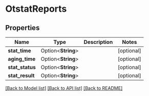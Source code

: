# OtstatReports

## Properties

Name | Type | Description | Notes
------------ | ------------- | ------------- | -------------
**stat_time** | Option<**String**> |  | [optional]
**aging_time** | Option<**String**> |  | [optional]
**stat_status** | Option<**String**> |  | [optional]
**stat_result** | Option<**String**> |  | [optional]

[[Back to Model list]](../README.md#documentation-for-models) [[Back to API list]](../README.md#documentation-for-api-endpoints) [[Back to README]](../README.md)


